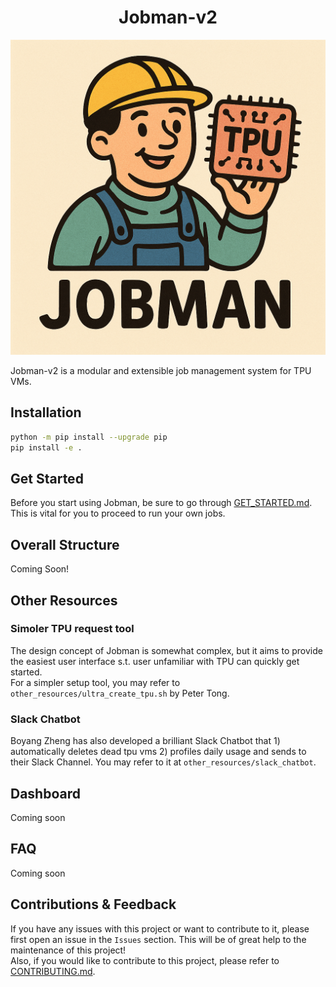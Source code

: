 <h1 align="center">Jobman-v2</h1>

<p align="center">
  <img src="figs/jobman_logo.png" alt="Jobman Logo" width="512"/>
</p>

Jobman-v2 is a modular and extensible job management system for TPU VMs. 

## Installation
```bash
python -m pip install --upgrade pip
pip install -e .
```

## Get Started 
Before you start using Jobman, be sure to go through [GET_STARTED.md](GET_STARTED.md). This is vital for you to proceed to run your own jobs.

## Overall Structure
Coming Soon!

## Other Resources

### Simoler TPU request tool
The design concept of Jobman is somewhat complex, but it aims to provide the easiest user interface s.t. user unfamiliar with TPU can quickly get started.  
For a simpler setup tool, you may refer to `other_resources/ultra_create_tpu.sh` by Peter Tong.

### Slack Chatbot
Boyang Zheng has also developed a brilliant Slack Chatbot that 1) automatically deletes dead tpu vms 2) profiles daily usage and sends to their Slack Channel. You may refer to it at `other_resources/slack_chatbot`.

## Dashboard
Coming soon

## FAQ
Coming soon

## Contributions & Feedback
If you have any issues with this project or want to contribute to it, please first open an issue in the `Issues` section. This will be of great help to the maintenance of this project!  
Also, if you would like to contribute to this project, please refer to [CONTRIBUTING.md](CONTRIBUTING.md).

